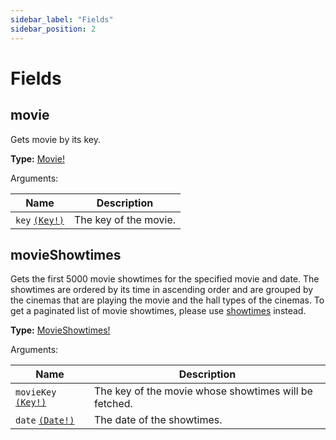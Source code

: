 ```yaml
---
sidebar_label: "Fields"
sidebar_position: 2
---
```


# Fields

## movie

Gets movie by its key.

**Type:** [Movie!](/docs/objects#movie)

Arguments:

| Name                                | Description           |
| ----------------------------------- | --------------------- |
| `key` [`(Key!)`](/docs/scalars#key) | The key of the movie. |

## movieShowtimes

Gets the first 5000 movie showtimes for the specified movie and date. The showtimes are ordered by its time in ascending order and are grouped by the cinemas that are playing the movie and the hall types of the cinemas. To get a paginated list of movie showtimes, please use [showtimes](docs/queries/fields#showtimes) instead.

**Type:** [MovieShowtimes!](/docs/objects#movieshowtimes)

Arguments:

| Name                                     | Description                                           |
| ---------------------------------------- | ----------------------------------------------------- |
| `movieKey` [`(Key!)`](/docs/scalars#key) | The key of the movie whose showtimes will be fetched. |
| `date` [`(Date!)`](/docs/scalars#date)   | The date of the showtimes.                            |
